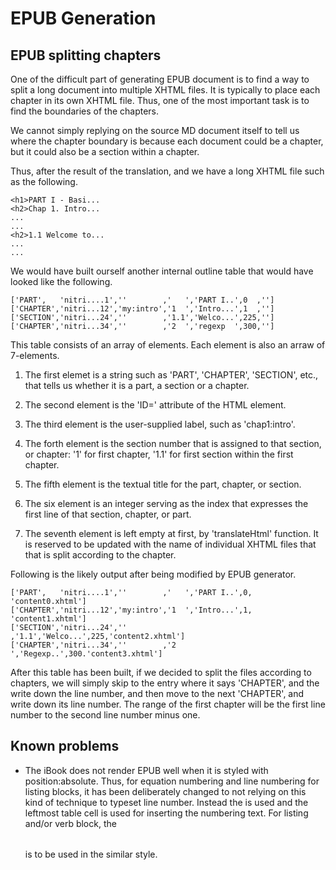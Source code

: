 # EPUB Generation

## EPUB splitting chapters

One of the difficult part of generating EPUB document is to
find a way to split a long document into multiple XHTML files.
It is typically to place each chapter in its own XHTML file.
Thus, one of the most important task is to find the boundaries
of the chapters.

We cannot simply replying on
the source MD document itself to tell us where the chapter boundary
is because each document could be a chapter, but it could also be
a section within a chapter.

Thus, after the result of the translation, and we have a
long XHTML file such as the following.

    <h1>PART I - Basi...
    <h2>Chap 1. Intro...
    ...
    ...
    <h2>1.1 Welcome to...
    ...
    ...

We would have built ourself another internal outline table
that would have looked like the following.

    ['PART',   'nitri....1',''        ,'   ','PART I..',0  ,'']
    ['CHAPTER','nitri...12','my:intro','1  ','Intro...',1  ,'']
    ['SECTION','nitri...24',''        ,'1.1','Welco...',225,'']
    ['CHAPTER','nitri...34',''        ,'2  ','regexp  ',300,'']

This table consists of an array of elements. Each element is also an arraw of
7-elements.

  1. The first elemet is a string such as 'PART', 'CHAPTER', 'SECTION',
     etc., that tells us whether it is a part, a section or a chapter.

  2. The second element is the 'ID=' attribute of the HTML element.

  3. The third element is the user-supplied label, such as 'chap1:intro'.

  4. The forth element is the section number that is assigned to that section,
     or chapter: '1' for first chapter, '1.1' for first section within the first
     chapter.

  5. The fifth element is the textual title for the part, chapter, or section.

  6. The six element is an integer serving as the index that expresses the first
      line of that section, chapter, or part.

  7. The seventh element is left empty at first, by 'translateHtml' function.
     It is reserved to be updated with the name of individual XHTML files that
     that is split according to the chapter.

Following is the likely output after being modified by EPUB generator.

    ['PART',   'nitri....1',''        ,'   ','PART I..',0,  'content0.xhtml']
    ['CHAPTER','nitri...12','my:intro','1  ','Intro...',1,  'content1.xhtml']
    ['SECTION','nitri...24',''        ,'1.1','Welco...',225,'content2.xhtml']
    ['CHAPTER','nitri...34',''        ,'2  ','Regexp..',300.'content3.xhtml']

After this table has been built, if we decided to split the files according
to chapters, we will simply skip to the entry where it says 'CHAPTER', and
the write down the line number, and then move to the next 'CHAPTER', and
write down its line number. The range of the first chapter will be the first
line number to the second line number minus one.

## Known problems

  - The iBook does not render EPUB well when it is styled with
    position:absolute.
    Thus, for equation numbering and line numbering for listing blocks,
    it has been deliberately changed to not relying on this kind
    of technique to typeset line number. Instead the <table> is used
    and the leftmost table cell is used for inserting the numbering text.
    For listing and/or verb block, the <table> is to be used
    in the similar style.






